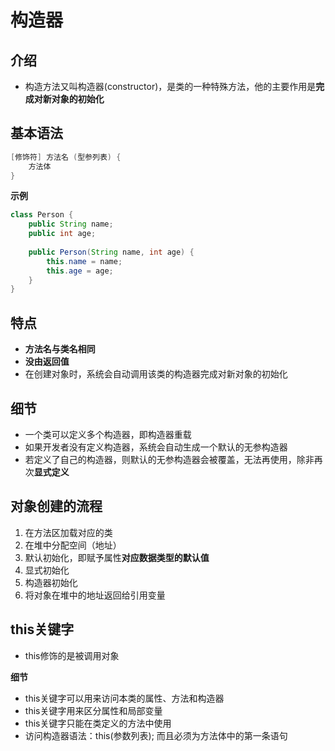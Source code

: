 # 构造器

## 介绍

-   构造方法又叫构造器(constructor)，是类的一种特殊方法，他的主要作用是**完成对新对象的初始化**

## 基本语法

```Java
[修饰符] 方法名 (型参列表) {
    方法体
}
```

**示例**

```Java
class Person {
    public String name;
    public int age;
    
    public Person(String name, int age) {
        this.name = name;
        this.age = age;
    }
}
```

## 特点

-   **方法名与类名相同**
-   **没由返回值**
-   在创建对象时，系统会自动调用该类的构造器完成对新对象的初始化

## 细节

-   一个类可以定义多个构造器，即构造器重载
-   如果开发者没有定义构造器，系统会自动生成一个默认的无参构造器
-   若定义了自己的构造器，则默认的无参构造器会被覆盖，无法再使用，除非再次**显式定义**

## 对象创建的流程

1.   在方法区加载对应的类
2.   在堆中分配空间（地址）
3.   默认初始化，即赋予属性**对应数据类型的默认值**
4.   显式初始化
5.   构造器初始化
6.   将对象在堆中的地址返回给引用变量

## this关键字

-   this修饰的是被调用对象

**细节**

-   this关键字可以用来访问本类的属性、方法和构造器
-   this关键字用来区分属性和局部变量
-   this关键字只能在类定义的方法中使用
-   访问构造器语法：this(参数列表); 而且必须为方法体中的第一条语句